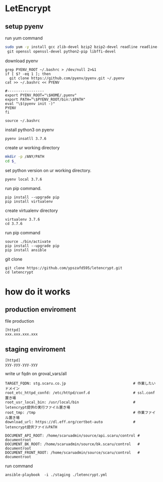 # LetEncrypt
## setup pyenv
run yum command
```bash
sudo yum -y install gcc zlib-devel bzip2 bzip2-devel readline readline-devel \
 git openssl openssl-devel python2-pip libffi-devel
```
download pyenv
```
grep PYENV_ROOT ~/.bashrc > /dev/null 2>&1
if [ $? -eq 1 ]; then
  git clone https://github.com/pyenv/pyenv.git ~/.pyenv
cat >> ~/.bashrc << PYENV

#-----------------
export PYENV_ROOT="\$HOME/.pyenv"
export PATH="\$PYENV_ROOT/bin:\$PATH"
eval "\$(pyenv init -)"
PYENV
fi

source ~/.bashrc
```
install python3 on pyenv
```
pyenv insatll 3.7.6
```
create ur working directory
```bash
mkdir -p /ANY/PATH
cd $_
```
set python version on ur working directory.
```bash
pyenv local 3.7.6
```
run pip command.
```
pip install --upgrade pip
pip install virtualenv
```
create virtualenv directory
```
virtualenv 3.7.6
cd 3.7.6
```
run pip command
```
source ./bin/activate
pip install --upgrade pip
pip install ansible
```
git clone
```
git clone https://github.com/ypszafd595/letencrypt.git
cd letencrypt
```
# how do it works
## production enviroment
file production
```angular2
[httpd]
xxx.xxx.xxx.xxx
```
## staging enviroment
```angular2
[httpd]
yyy.yyy.yyy.yyy
```
write ur fqdn on groval_vars/all
```
TARGET_FQDN: stg.scaru.co.jp                               # 作業したいドメイン
root_etc_httpd_confd: /etc/httpd/conf.d                    # ssl.conf置き場
root_usr_local_bin: /usr/local/bin                         # letencrypt提供の実行ファイル置き場
root_tmp: /tmp                                             # 作業ファイル置き場
download_url: https://dl.eff.org/certbot-auto              # letencrypt提供ファイルPATH

DOCUMENT_API_ROOT: /home/scaruadmin/source/api.scaru/control # documentroot
DOCUMENT_BK_ROOT: /home/scaruadmin/source/bk.scaru/control   # documentroot
DOCUMENT_FRONT_ROOT: /home/scaruadmin/source/scaru/control   # documentroot
```
run command
```
ansible-playbook  -i ./staging ./letencrypt.yml
``` 
